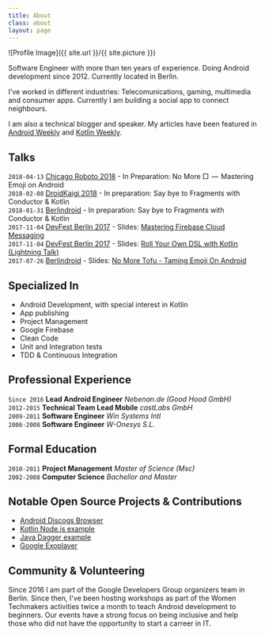 ```yaml
---
title: About
class: about
layout: page
---
```

![Profile Image]({{ site.url }}/{{ site.picture }})

Software Engineer with more than ten years of experience.
Doing Android development since 2012. Currently located in Berlin.

I've worked in different industries: Telecomunications, gaming, multimedia and consumer apps.
Currently I am building a social app to connect neighbours.

I am also a technical blogger and speaker. My articles have
been featured in [Android Weekly](http://androidweekly.net/) and [Kotlin Weekly](http://www.kotlinweekly.net/).

<h2>Talks</h2>

`2018-04-13` [Chicago Roboto 2018](http://chicagoroboto.com/sessions/no-%E2%96%A1-%E2%80%8A-%E2%80%8A-mastering-emoji-android/) - In Preparation: No More □  —  Mastering Emoji on Android<br/>
`2018-02-08` [DroidKaigi 2018](https://droidkaigi.jp/2018/) - In preparation: Say bye to Fragments with Conductor & Kotlin<br/>
`2018-01-31` [Berlindroid](https://www.meetup.com/de-DE/GDG-Berlin-Android/events/240633950/?eventId=240633950) - In preparation: Say bye to Fragments with Conductor & Kotlin<br/>
`2017-11-04` [DevFest Berlin 2017](https://2017.devfest-berlin.de/schedule/day2?sessionId=20602) - Slides: [Mastering Firebase Cloud Messaging](https://speakerdeck.com/miquelbeltran/mastering-firebase-cloud-messaging)<br/>
`2017-11-04` [DevFest Berlin 2017](https://2017.devfest-berlin.de/schedule/day2?sessionId=2012022) - Slides: [Roll Your Own DSL with Kotlin (Lightning Talk)](https://speakerdeck.com/miquelbeltran/roll-your-own-dsl-with-kotlin-lightning-talk)<br/>
`2017-07-26` [Berlindroid](https://www.meetup.com/GDG-Berlin-Android/events/239504328/) - Slides: [No More Tofu - Taming Emoji On Android](https://speakerdeck.com/miquelbeltran/no-more-tofu-taming-emoji-on-android)<br/>


<h2>Specialized In</h2>

<ul class="skill-list">
  <li>Android Development, with special interest in Kotlin</li>
  <li>App publishing</li>
  <li>Project Management</li>
  <li>Google Firebase</li>
  <li>Clean Code</li>
  <li>Unit and Integration tests</li>
  <li>TDD & Continuous Integration</li>
</ul>

## Professional Experience

`Since 2016` **Lead Android Engineer** _Nebenan.de (Good Hood GmbH)_<br/>
`2012-2015` **Technical Team Lead Mobile** _castLabs GmbH_<br/>
`2009-2011` **Software Engineer** _Win Systems Intl_<br/>
`2006-2008` **Software Engineer** _W-Onesys S.L._

## Formal Education

`2010-2011` **Project Management** _Master of Science (Msc)_<br/>
`2002-2008` **Computer Science** _Bachellor and Master_

<h2>Notable Open Source Projects & Contributions</h2>

<ul>
  <li><a href="https://github.com/miquelbeltran/android-discogsbrowser">Android Discogs Browser</a></li>
  <li><a href="https://github.com/miquelbeltran/kotlin-node.js">Kotlin Node.js example</a></li>
  <li><a href="https://github.com/miquelbeltran/java-dagger-example">Java Dagger example</a></li>
  <li><a href="https://github.com/google/ExoPlayer/commits?author=miquelbeltran">Google Exoplayer</a></li>
</ul>

<h2>Community & Volunteering</h2>

<p>Since 2016 I am part of the Google Developers Group organizers team in
Berlin. Since then, I've been hosting workshops as part of the Women Techmakers
activities twice a month to teach Android development to beginners. Our events
have a strong focus on being inclusive and help those who did not have the
opportunity to start a carreer in IT.</p>
